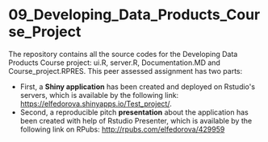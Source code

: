 # 09_Developing_Data_Products_Course_Project

The repository contains all the source codes for the Developing Data Products Course project: ui.R, server.R, Documentation.MD and Course_project.RPRES. This peer assessed assignment has two parts: 
- First, a **Shiny application** has been created and deployed on Rstudio's servers, which is available by the following link: https://elfedorova.shinyapps.io/Test_project/.
- Second, a reproducible pitch **presentation** about the application has been created with help of Rstudio Presenter, which is available by the following link on RPubs: http://rpubs.com/elfedorova/429959
